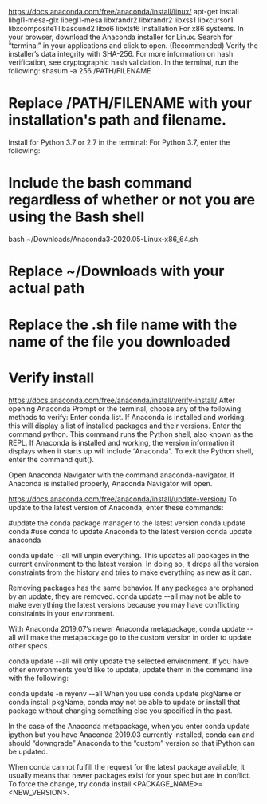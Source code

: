 https://docs.anaconda.com/free/anaconda/install/linux/
apt-get install libgl1-mesa-glx libegl1-mesa libxrandr2 libxrandr2 libxss1 libxcursor1 libxcomposite1 libasound2 libxi6 libxtst6
Installation
For x86 systems.
In your browser, download the Anaconda installer for Linux.
Search for “terminal” in your applications and click to open.
(Recommended) Verify the installer’s data integrity with SHA-256. For more information on hash verification, see cryptographic hash validation.
In the terminal, run the following:
shasum -a 256 /PATH/FILENAME
# Replace /PATH/FILENAME with your installation's path and filename.
Install for Python 3.7 or 2.7 in the terminal:
For Python 3.7, enter the following:
# Include the bash command regardless of whether or not you are using the Bash shell
bash ~/Downloads/Anaconda3-2020.05-Linux-x86_64.sh
# Replace ~/Downloads with your actual path
# Replace the .sh file name with the name of the file you downloaded

# Verify install
https://docs.anaconda.com/free/anaconda/install/verify-install/
After opening Anaconda Prompt or the terminal, choose any of the following methods to verify:
Enter conda list. If Anaconda is installed and working, this will display a list of installed packages and their versions.
Enter the command python. This command runs the Python shell, also known as the REPL. If Anaconda is installed and working, the version information it displays when it starts up will include “Anaconda”. To exit the Python shell, enter the command quit().

Open Anaconda Navigator with the command anaconda-navigator. If Anaconda is installed properly, Anaconda Navigator will open.


https://docs.anaconda.com/free/anaconda/install/update-version/
To update to the latest version of Anaconda, enter these commands:

#update the conda package manager to the latest version
conda update conda
#use conda to update Anaconda to the latest version
conda update anaconda

conda update --all will unpin everything. This updates all packages in the current environment to the latest version. In doing so, it drops all the version constraints from the history and tries to make everything as new as it can.

Removing packages has the same behavior. If any packages are orphaned by an update, they are removed. conda update --all may not be able to make everything the latest versions because you may have conflicting constraints in your environment.

With Anaconda 2019.07’s newer Anaconda metapackage, conda update --all will make the metapackage go to the custom version in order to update other specs.

conda update --all will only update the selected environment. If you have other environments you’d like to update, update them in the command line with the following:

conda update -n myenv --all
When you use conda update pkgName or conda install pkgName, conda may not be able to update or install that package without changing something else you specified in the past.

In the case of the Anaconda metapackage, when you enter conda update ipython but you have Anaconda 2019.03 currently installed, conda can and should “downgrade” Anaconda to the “custom” version so that iPython can be updated.

When conda cannot fulfill the request for the latest package available, it usually means that newer packages exist for your spec but are in conflict. To force the change, try conda install <PACKAGE_NAME>=<NEW_VERSION>.